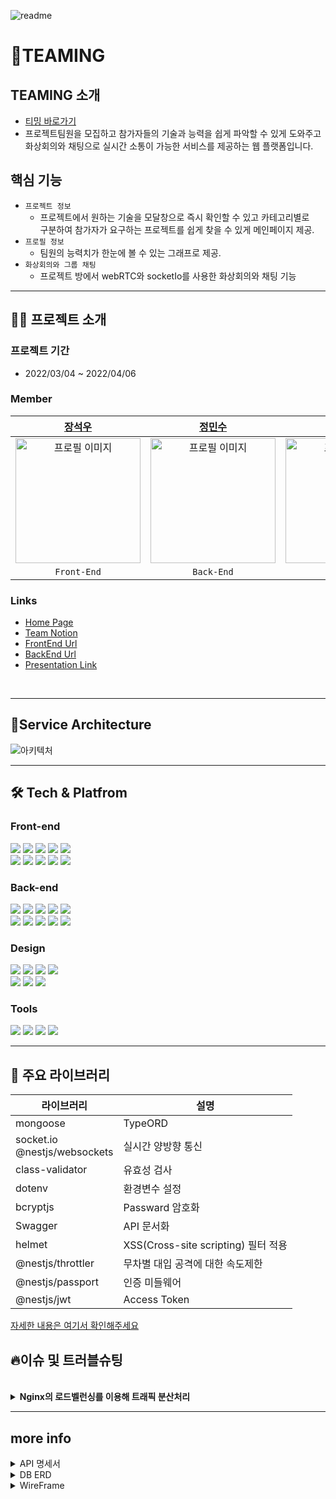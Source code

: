 ![readme](https://user-images.githubusercontent.com/46555489/161640050-44a6df10-0338-498b-8cb2-17ba3dd5ff58.png)

<!-- 서비스 간략설명  -->

# 🌠TEAMING

## TEAMING 소개

- [티밍 바로가기](https://teaming.link)
- 프로젝트팀원을 모집하고 참가자들의 기술과 능력을 쉽게 파악할 수 있게 도와주고 <br> 화상회의와 채팅으로 실시간 소통이 가능한 서비스를 제공하는 웹 플랫폼입니다.

## 핵심 기능

- `프로젝트 정보`
  - 프로젝트에서 원하는 기술을 모달창으로 즉시 확인할 수 있고 카테고리별로 <br> 구분하여 참가자가 요구하는 프로젝트를 쉽게 찾을 수 있게 메인페이지 제공.
- `프로필 정보`
  - 팀원의 능력치가 한눈에 볼 수 있는 그래프로 제공.
- `화상회의와 그룹 채팅`
  - 프로젝트 방에서 webRTC와 socketIo를 사용한 화상회의와 채팅 기능


---

## 👨‍💻 프로젝트 소개

### **프로젝트 기간**

- 2022/03/04 ~ 2022/04/06

### Member
<!-- 
|  Name  |  Position  |                               Link                               |
| :----: | :--------: | :--------------------------------------------------------------: |
| 장석우 | 프론트엔드 |     [https://github.com/jsw4215](https://github.com/jsw4215)     |
| 정민수 |   백엔드   |  [https://github.com/jeongmisnu](https://github.com/jeongmisnu)  |
| 이원진 |   백엔드   | [https://github.com/WON-JIN-LEE](https://github.com/WON-JIN-LEE) |
| 전도현 |   디자인   |                               [https://www.behance.net/Jeon-Do-Hyeon](https://www.behance.net/8c7e3f9a/appreciated)                               | -->

|                                                         [장석우](https://github.com/jsw4215)                                            |                                                         [정민수](https://github.com/jeongmisnu)                                                          |                                                      [이원진](https://github.com/WON-JIN-LEE)                                                       |                                                        [전도현](https://www.behance.net/8c7e3f9a/appreciated)                                                         |                                                                                            
| :----------------------------------------------------------------------------------------------------------------------------------------------------: | :----------------------------------------------------------------------------------------------------------------------------------------------------: | :---------------------------------------------------------------------------------------------------------------------------------------------------: | :---------------------------------------------------------------------------------------------------------------------------------------------------: | 
| <img src="https://user-images.githubusercontent.com/46555489/161837676-5a341ff3-5746-47e3-9695-ed2311156346.jpg" alt="프로필 이미지" width="200px"/> |  <img src="https://user-images.githubusercontent.com/46555489/161719951-25b36276-0b36-4f3f-b84e-29d7e7581da0.jpg" alt="프로필 이미지" width="200px"/> | <img src="https://user-images.githubusercontent.com/46555489/161719985-93cbd6ed-399d-4888-9f6c-b883c5ef24c9.jpg" alt="프로필 이미지" width="200px" /> | <img src="https://user-images.githubusercontent.com/46555489/161719970-4e512e8f-5fd9-45b3-8058-7e17b58f89b7.png" alt="프로필 이미지" width="200px" /> 
|                                                                      `Front-End`                                               |                                                                      `Back-End`                                                                       |                                                                      `Back-End`                                                                          |                                                                       `Designer`                                                                       |                                                                      

### Links
- [Home Page](https://teaming.link)
- [Team Notion](https://www.notion.so/Teaming-c266b86faf844358af8b7c1b46c83a1e)
- [FrontEnd Url](https://github.com/teaming-project-team3/teaming_frontend)
- [BackEnd Url ](https://github.com/teaming-project-team3/teaming_backend)
- [Presentation Link](https://www.youtube.com/watch?v=Jh_xhXWulCY)
<br>

---

## 💎Service Architecture

![아키텍처](https://user-images.githubusercontent.com/46555489/161765373-608e48f5-784f-49eb-a5b5-9fad788aab62.png)


---

## 🛠 Tech & Platfrom

### **Front-end**
<p>
<img src="https://img.shields.io/badge/javascript-F7DF1E?style=for-the-badge&logo=javascript&logoColor=black">
<img src="https://img.shields.io/badge/React-61DAFB?style=for-the-badge&logo=React&logoColor=black">
<img src="https://img.shields.io/badge/Redux-764ABC?style=for-the-badge&logo=Redux&logoColor=white">
<img src="https://img.shields.io/badge/Tailwind-06B6D4?style=for-the-badge&logo=Tailwind CSS&logoColor=white">
<img src="https://img.shields.io/badge/html-E34F26?style=for-the-badge&logo=html5&logoColor=white">
  <br>
<img src="https://img.shields.io/badge/css-1572B6?style=for-the-badge&logo=css3&logoColor=white">
<img src="https://img.shields.io/badge/WebRTC-333333?style=for-the-badge&logo=WebRTC&logoColor=white">
<img src="https://img.shields.io/badge/socket.io-ffffff?style=for-the-badge&logo=socket.io&logoColor=black">
<img src="https://img.shields.io/badge/CloudFront-D05C4B?style=for-the-badge&logo=Amazon AWS&logoColor=white">
<img src="https://img.shields.io/badge/Amazon S3-569A31?style=for-the-badge&logo=Amazon S3&logoColor=white">
<br>
</p>

### **Back-end**
<p>
<img src="https://img.shields.io/badge/node.js-339933?style=for-the-badge&logo=Node.js&logoColor=white">
<img src="https://img.shields.io/badge/NestJS-E0234E?style=for-the-badge&logo=NestJS&logoColor=white">
<img src="https://img.shields.io/badge/javascript-F7DF1E?style=for-the-badge&logo=javascript&logoColor=black">
<img src="https://img.shields.io/badge/TypeScript-3178C6?style=for-the-badge&logo=TypeScript&logoColor=white"/>
<img src="https://img.shields.io/badge/WebRTC-333333?style=for-the-badge&logo=WebRTC&logoColor=white">
<br>
<img src="https://img.shields.io/badge/socket.io-ffffff?style=for-the-badge&logo=socket.io&logoColor=black">
<img src="https://img.shields.io/badge/mongoDB-47A248?style=for-the-badge&logo=MongoDB&logoColor=white">  
<img src="https://img.shields.io/badge/AWS Ec2-232F3E?style=for-the-badge&logo=amazonaws&logoColor=white"> 
<img src="https://img.shields.io/badge/NGINX-009639?style=for-the-badge&logo=NGINX&logoColor=white">
<img src="https://img.shields.io/badge/passport-33D875?style=for-the-badge&logo=passport&logoColor=white">
<br>
</p>

### **Design**
<p>
<img src="https://img.shields.io/badge/Figma-F24E1E?style=for-the-badge&logo=Figma&logoColor=white"/>
<img src="https://img.shields.io/badge/Sketch-F7B500?style=for-the-badge&logo=Sketch&logoColor=white"/>
<img src="https://img.shields.io/badge/Adobe XD-FF61F6?style=for-the-badge&logo=Adobe XD&logoColor=white"/>
<img src="https://img.shields.io/badge/Adobe Illustrator-FF9A00?style=for-the-badge&logo=Adobe Illustrator&logoColor=white"/>
<br>
<img src="https://img.shields.io/badge/Adobe Photoshop-31A8FF?style=for-the-badge&logo=Adobe Photoshop&logoColor=white"/>
<img src="https://img.shields.io/badge/Adobe Premiere-9999FF?style=for-the-badge&logo=Adobe Premiere Pro&logoColor=white"/>
<img src="https://img.shields.io/badge/Adobe After Effects-9999FF?style=for-the-badge&logo=Adobe After Effects&logoColor=white"/>
<br>
</p>

### **Tools**
<p>
  <img src="https://img.shields.io/badge/VSCode-007ACC?style=for-the-badge&logo=Visual Studio Code&logoColor=white"/>
  <img src="https://img.shields.io/badge/Slack-4A154B?style=for-the-badge&logo=Slack&logoColor=white"/>
  <img src="https://img.shields.io/badge/Git-F05032?style=for-the-badge&logo=Git&logoColor=white"/>
<img src="https://img.shields.io/badge/Github-181717?style=for-the-badge&logo=github&logoColor=white">
<br>
  </p>


---

## 📘 주요 라이브러리

| 라이브러리    | 설명                                    |  
| ------------- | --------------------------------------- |
| mongoose     |     TypeORD                             |
| socket.io <br>@nestjs/websockets         | 실시간 양방향 통신            |     
| class-validator    | 유효성 검사                            |
| dotenv        | 환경변수 설정                          |
|bcryptjs | Passward 암호화                        |
| Swagger       | API 문서화                             |
| helmet       |     XSS(Cross-site scripting) 필터 적용             |
| @nestjs/throttler   | 무차별 대입 공격에 대한 속도제한        |   
| @nestjs/passport    | 인증 미들웨어                             |
| @nestjs/jwt       |    Access Token                                  |

[자세한 내용은 여기서 확인해주세요](https://www.notion.so/750cce1827ab4b4b9ba28fcc7aace3c2)


## 🔥이슈 및 트러블슈팅

<br>
<details>
    <summary>
        <b>Nginx의 로드벨런싱를 이용해 트래픽 분산처리</b>
    </summary>
    <br>해결 : Nginx 로드 밸런싱으로 한 대에 서버에 집중되는 요청을 여러 대의 서버로 분산시켜 안정적으로 서버가 운영되도록 해결하려고 합니다.

- 우선 인스턴스를 2개를 만들고 nginx 로드벨런싱 고려사항으로 라운드 로빈과 레스트 방식을 고려할 수 있는데 request 요청을 각 인스턴스에 배정하는 스케줄링 기법으로는 라운드 로빈이 적합하다고 판단했습니다. 
- 추가적인 문제로 화상통화와 채팅 기능을 사용할 때 사용하는 데이터인 소켓 id를 다른 인스턴스에서도 사용해야 하는데 휘발성 데이터인 소켓 id를 일반적인 스토리지에 저장해서 관리하는 것보다 빠른 속도가 강점인 인메모리DB Redis를 사용하는 것이 더 적합하다고 판단했습니다.

</details>

---

## more info

<details>
<summary>API 명세서</summary>
<div markdown="1">

![boardAPI](https://user-images.githubusercontent.com/46555489/161772534-9a7b2743-3794-4bad-9431-6dd38f6a0980.PNG)

![authAPI](https://user-images.githubusercontent.com/46555489/161772548-c298d77c-3104-4531-a940-c4595e0b9515.PNG)

![userAPI](https://user-images.githubusercontent.com/46555489/161772555-7c435356-330c-40a1-91dc-0b267301d1bb.PNG)

![projectAPI](https://user-images.githubusercontent.com/46555489/161772564-1c7fab5c-c080-47df-be08-84f916930106.PNG)

</div>
</details>

<details>
<summary>DB ERD</summary>
<div markdown="1">

![ERD](https://user-images.githubusercontent.com/46555489/161620583-918d8dae-76dd-45fc-8467-2439647ebdd2.PNG)

</div>
</details>

<!-- 와이어프레임  -->
<details>
<summary>WireFrame</summary>
<div markdown="1">

![wireframe PNG](https://user-images.githubusercontent.com/46555489/161588493-c7a60eb6-8759-4e94-a019-b999cf6c963c.png)

</div>
</details>



